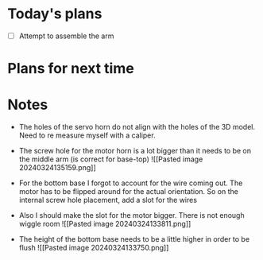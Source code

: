 # Today's plans
- [ ] Attempt to assemble the arm
# Plans for next time

# Notes
- The holes of the servo horn do not align with the holes of the 3D model. Need to re measure myself with a caliper.
- The screw hole for the motor horn is a lot bigger than it needs to be on the middle arm (is correct for base-top)
![[Pasted image 20240324135159.png]]

- For the bottom base I forgot to account for the wire coming out. The motor has to be flipped around for the actual orientation. So on the internal screw hole placement, add a slot for the wires
- Also I should make the slot for the motor bigger. There is not enough wiggle room
![[Pasted image 20240324133811.png]]


- The height of the bottom base needs to be a little higher in order to be flush
![[Pasted image 20240324133750.png]]

